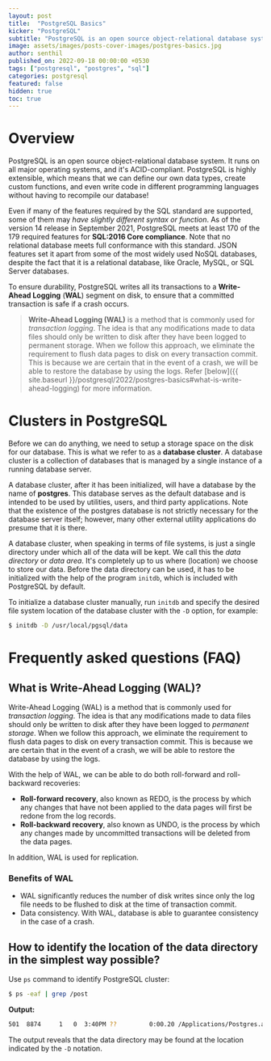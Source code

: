 ```yaml
---
layout: post
title:  "PostgreSQL Basics"
kicker: "PostgreSQL"
subtitle: "PostgreSQL is an open source object-relational database system. It runs on all major operating systems, and it's ACID-compliant."
image: assets/images/posts-cover-images/postgres-basics.jpg
author: senthil
published_on: 2022-09-18 00:00:00 +0530
tags: ["postgresql", "postgres", "sql"]
categories: postgresql
featured: false
hidden: true
toc: true
---
```


# Overview

PostgreSQL is an open source object-relational database system. It runs on all major operating systems, and it's ACID-compliant. PostgreSQL is highly extensible, which means that we can define our own data types, create custom functions, and even write code in different programming languages without having to recompile our database!

Even if many of the features required by the SQL standard are supported, some of them may *have slightly different syntax or function*. As of the version 14 release in September 2021, PostgreSQL meets at least 170 of the 179 required features for **SQL:2016 Core compliance**. Note that no relational database meets full conformance with this standard. JSON features set it apart from some of the most widely used NoSQL databases, despite the fact that it is a relational database, like Oracle, MySQL, or SQL Server databases.

To ensure durability, PostgreSQL writes all its transactions to a **Write-Ahead Logging** (**WAL**) segment on disk, to ensure that a committed transaction is safe if a crash occurs.

> **Write-Ahead Logging (WAL)** is a method that is commonly used for *transaction logging*. The idea is that any modifications made to data files should only be written to disk after they have been logged to permanent storage. When we follow this approach, we eliminate the requirement to flush data pages to disk on every transaction commit. This is because we are certain that in the event of a crash, we will be able to restore the database by using the logs. Refer [below]({{ site.baseurl }}/postgresql/2022/postgres-basics#what-is-write-ahead-logging) for more information.

# Clusters in PostgreSQL

Before we can do anything, we need to setup a storage space on the disk for our database. This is what we refer to as a **database cluster**. A database cluster is a collection of databases that is managed by a single instance of a running database server.

A database cluster, after it has been initialized, will have a database by the name of **postgres**. This database serves as the default database and is intended to be used by utilities, users, and third party applications. Note that the existence of the postgres database is not strictly necessary for the database server itself; however, many other external utility applications do presume that it is there.

A database cluster, when speaking in terms of file systems, is just a single directory under which all of the data will be kept. We call this the *data directory* or *data area*. It's completely up to us where (location) we choose to store our data. Before the data directory can be used, it has to be initialized with the help of the program `initdb`, which is included with PostgreSQL by default.

To initialize a database cluster manually, run `initdb` and specify the desired file system location of the database cluster with the `-D` option, for example:

```bash
$ initdb -D /usr/local/pgsql/data
```


# Frequently asked questions (FAQ)

## What is Write-Ahead Logging (WAL)?

Write-Ahead Logging (WAL) is a method that is commonly used for *transaction logging*. The idea is that any modifications made to data files should only be written to disk after they have been logged to *permanent storage*. When we follow this approach, we eliminate the requirement to flush data pages to disk on every transaction commit. This is because we are certain that in the event of a crash, we will be able to restore the database by using the logs.

With the help of WAL, we can be able to do both roll-forward and roll-backward recoveries:

- **Roll-forward recovery**, also known as REDO, is the process by which any changes that have not been applied to the data pages will first be redone from the log records. 
- **Roll-backward recovery**, also known as UNDO, is the process by which any changes made by uncommitted transactions will be deleted from the data pages.

In addition, WAL is used for replication.

### Benefits of WAL

- WAL significantly reduces the number of disk writes since only the log file needs to be flushed to disk at the time of transaction commit.
- Data consistency. With WAL, database is able to guarantee consistency in the case of a crash.

## How to identify the location of the data directory in the simplest way possible?

Use `ps` command to identify PostgreSQL cluster:

```bash
$ ps -eaf | grep /post
```

**Output:**

```bash
501  8874     1   0  3:40PM ??         0:00.20 /Applications/Postgres.app/Contents/Versions/14/bin/postgres -D /Users/john/Library/Application Support/Postgres/var-14 -p 5432
```

The output reveals that the data directory may be found at the location indicated by the `-D` notation.
